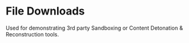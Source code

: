 # File Downloads
Used for demonstrating 3rd party Sandboxing or Content Detonation & Reconstruction tools. 